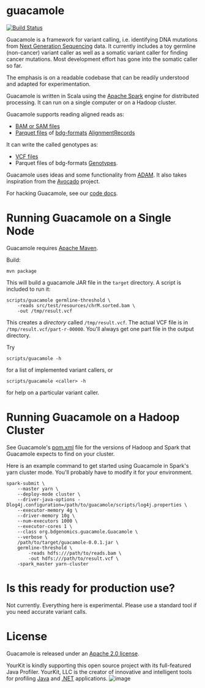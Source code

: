 guacamole
=========
[![Build Status](https://travis-ci.org/hammerlab/guacamole.svg?branch=master)](https://travis-ci.org/hammerlab/guacamole)

Guacamole is a framework for variant calling, i.e. identifying DNA mutations
from [Next Generation Sequencing](http://en.wikipedia.org/wiki/DNA_sequencing)
data. It currently includes a toy germline (non-cancer) variant caller as well
as a somatic variant caller for finding cancer mutations.  Most development
effort has gone into the somatic caller so far.

The emphasis is on a readable codebase that can be readily understood and
adapted for experimentation.

Guacamole is written in Scala using the [Apache
Spark](http://spark.apache.org/) engine for distributed processing. It can run
on a single computer or on a Hadoop cluster.

Guacamole supports reading aligned reads as:
 * [BAM or SAM files](http://genomicsandhealth.org/our-work/work-products/file-formats-sambam)
 * [Parquet files](http://parquet.incubator.apache.org/) of [bdg-formats](https://github.com/bigdatagenomics/bdg-formats) [AlignmentRecords](https://github.com/bigdatagenomics/bdg-formats/blob/master/src/main/resources/avro/bdg.avdl#L60)
 
It can write the called genotypes as:
 * [VCF files](http://genomicsandhealth.org/our-work/work-products/file-formats-vcfbcf)
 * Parquet files of bdg-formats [Genotypes](https://github.com/bigdatagenomics/bdg-formats/blob/master/src/main/resources/avro/bdg.avdl#L547).

Guacamole uses ideas and some functionality from
[ADAM](https://github.com/bigdatagenomics/adam). It also takes inspiration from
the [Avocado](https://github.com/bigdatagenomics/avocado) project.

For hacking Guacamole, see our [code docs](http://www.hammerlab.org/guacamole/docs/#org.bdgenomics.guacamole.package).

# Running Guacamole on a Single Node

Guacamole requires [Apache Maven](http://maven.apache.org/).

Build:

```
mvn package
```

This will build a guacamole JAR file in the `target` directory. A script is
included to run it:

```
scripts/guacamole germline-threshold \
	-reads src/test/resources/chrM.sorted.bam \
	-out /tmp/result.vcf
```

This creates a *directory* called `/tmp/result.vcf`. The actual VCF file is in
`/tmp/result.vcf/part-r-00000`. You'll always get one part file in the output
directory.

Try 
```
scripts/guacamole -h
```
for a list of implemented variant callers, or

```
scripts/guacamole <caller> -h
```
for help on a particular variant caller.

# Running Guacamole on a Hadoop Cluster

See Guacamole's
[pom.xml](https://github.com/hammerlab/guacamole/blob/master/pom.xml) file for
the versions of Hadoop and Spark that Guacamole expects to find on your
cluster.

Here is an example command to get started using Guacamole in Spark's yarn
cluster mode. You'll probably have to modify it for your environment. 

```
spark-submit \
	--master yarn \
	--deploy-mode cluster \
	--driver-java-options -Dlog4j.configuration=/path/to/guacamole/scripts/log4j.properties \
	--executor-memory 4g \
	--driver-memory 10g \
	--num-executors 1000 \
	--executor-cores 1 \
	--class org.bdgenomics.guacamole.Guacamole \
	--verbose \
	/path/to/target/guacamole-0.0.1.jar \
	germline-threshold \
        -reads hdfs:///path/to/reads.bam \
        -out hdfs:///path/to/result.vcf \
	-spark_master yarn-cluster
```

# Is this ready for production use?

Not currently. Everything here is experimental. Please use a standard tool if
you need accurate variant calls.


# License

Guacamole is released under an [Apache 2.0 license](LICENSE.txt).

YourKit is kindly supporting this open source project with its full-featured Java Profiler.
YourKit, LLC is the creator of innovative and intelligent tools for profiling
[Java](http://www.yourkit.com/java/profiler/index.jsp) and [.NET](http://www.yourkit.com/.net/profiler/index.jsp) applications.
![image](https://cloud.githubusercontent.com/assets/455755/4988560/97757f12-6935-11e4-9270-f5fc42f9b585.png)
